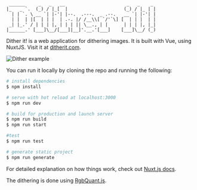 ```
 ______     _   _   __                       _   _    _  
|_   _ `.  (_) / |_[  |                     (_) / |_ | | 
  | | `. \ __ `| |-'| |--.  .---.  _ .--.   __ `| |-'| | 
  | |  | |[  | | |  | .-. |/ /__\\[ `/'`\] [  | | |  | | 
 _| |_.' / | | | |, | | | || \__., | |      | | | |, |_| 
|______.' [___]\__/[___]|__]'.__.'[___]    [___]\__/ (_) 
```
Dither it! is a web application for dithering images. It is built with Vue, using NuxtJS. Visit it at [ditherit.com](https://ditherit.com).

![Dither example](https://ditherit.com/_nuxt/img/earth-dither.993faef.gif)

You can run it locally by cloning the repo and running the following:

``` bash
# install dependencies
$ npm install

# serve with hot reload at localhost:3000
$ npm run dev

# build for production and launch server
$ npm run build
$ npm run start

#test
$ npm run test

# generate static project
$ npm run generate
```

For detailed explanation on how things work, check out [Nuxt.js docs](https://nuxtjs.org).

The dithering is done using [RgbQuant.js](https://github.com/leeoniya/RgbQuant.js). 

